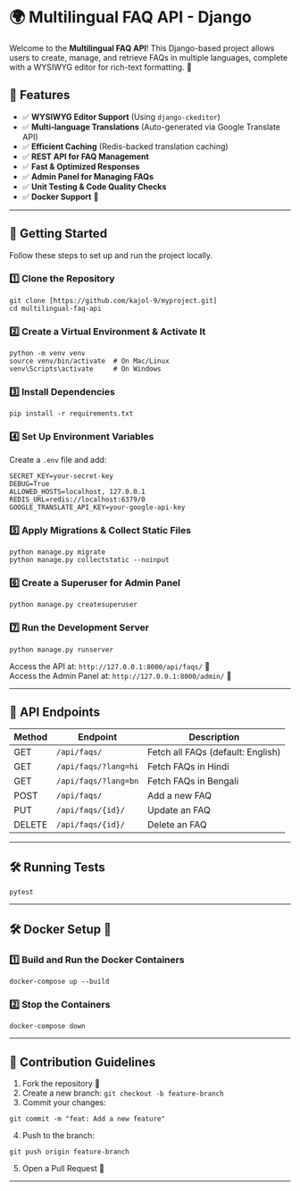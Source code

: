 # 🌍 Multilingual FAQ API - Django

Welcome to the **Multilingual FAQ API**! This Django-based project allows users to create, manage, and retrieve FAQs in multiple languages, complete with a WYSIWYG editor for rich-text formatting. 🚀

## 📌 Features
- ✅ **WYSIWYG Editor Support** (Using `django-ckeditor`)
- ✅ **Multi-language Translations** (Auto-generated via Google Translate API)
- ✅ **Efficient Caching** (Redis-backed translation caching)
- ✅ **REST API for FAQ Management**
- ✅ **Fast & Optimized Responses**
- ✅ **Admin Panel for Managing FAQs**
- ✅ **Unit Testing & Code Quality Checks**
- ✅ **Docker Support** 🐳

---

## 🚀 Getting Started
Follow these steps to set up and run the project locally.

### 1️⃣ Clone the Repository
```
git clone [https://github.com/kajol-9/myproject.git]
cd multilingual-faq-api
```

### 2️⃣ Create a Virtual Environment & Activate It
```
python -m venv venv
source venv/bin/activate  # On Mac/Linux
venv\Scripts\activate     # On Windows
```

### 3️⃣ Install Dependencies
```
pip install -r requirements.txt
```

### 4️⃣ Set Up Environment Variables
Create a `.env` file and add:
```
SECRET_KEY=your-secret-key
DEBUG=True
ALLOWED_HOSTS=localhost, 127.0.0.1
REDIS_URL=redis://localhost:6379/0
GOOGLE_TRANSLATE_API_KEY=your-google-api-key
```

### 5️⃣ Apply Migrations & Collect Static Files
```
python manage.py migrate
python manage.py collectstatic --noinput
```

### 6️⃣ Create a Superuser for Admin Panel
```
python manage.py createsuperuser
```

### 7️⃣ Run the Development Server
```
python manage.py runserver
```
Access the API at: `http://127.0.0.1:8000/api/faqs/` 📌  
Access the Admin Panel at: `http://127.0.0.1:8000/admin/` 🔑

---

## 📡 API Endpoints
| Method | Endpoint | Description |
|--------|---------|-------------|
| GET | `/api/faqs/` | Fetch all FAQs (default: English) |
| GET | `/api/faqs/?lang=hi` | Fetch FAQs in Hindi |
| GET | `/api/faqs/?lang=bn` | Fetch FAQs in Bengali |
| POST | `/api/faqs/` | Add a new FAQ |
| PUT | `/api/faqs/{id}/` | Update an FAQ |
| DELETE | `/api/faqs/{id}/` | Delete an FAQ |

---

## 🛠️ Running Tests
```
pytest
```

---

## 🛠️ Docker Setup 🐳

### 1️⃣ Build and Run the Docker Containers
```
docker-compose up --build
```

### 2️⃣ Stop the Containers
```
docker-compose down
```

---

## 📜 Contribution Guidelines
1. Fork the repository 🍴
2. Create a new branch: `git checkout -b feature-branch`
3. Commit your changes:
```
git commit -m "feat: Add a new feature"
```
4. Push to the branch:
```
git push origin feature-branch
```
5. Open a Pull Request 🎉

---



